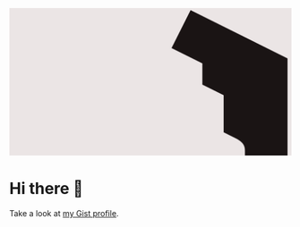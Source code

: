 ![](Branding/rev2024/assets/text-banner.svg)

# Hi there 👋

Take a look at [my Gist profile](https://gist.github.com/FelixLuciano).
